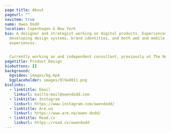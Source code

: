 ```yaml
---
page title: About
pageurl: ""
navitem: true
name: Owen Dodd
location: Copenhagen & New York
bio: A designer and strategist working on digital products. Experiences spans
  developing design systems, brand identities, and both web and mobile
  experiences. 


  Currently working as and independent consultant, previously at The New York Times, and Artsy.
pagetitle: Product Design
biobuttons: []
background:
  bgvideo: images/bg.mp4
  bgplaceholder: images/9l9a0011.png
biolinks:
  - linktitle: Email
    linkurl: mailto:mail@owendodd.com
  - linktitle: Instagram
    linkurl: https://www.instagram.com/owendodd/
  - linktitle: Are.na
    linkurl: https://www.are.na/owen-dodd/
  - linktitle: Read.cv
    linkurl: https://read.cv/owendodd
---
```

